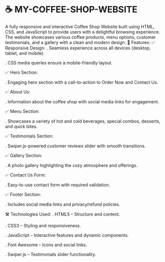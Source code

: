 # ☕ MY-COFFEE-SHOP-WEBSITE
A fully responsive and interactive Coffee Shop Website built using HTML, CSS, and JavaScript to provide users with a delightful browsing experience. The website showcases various coffee products, menu options, customer testimonials, and a gallery with a clean and modern design.
🎯 Features:
✅ Responsive Design:
. Seamless experience across all devices (desktop, tablet, and mobile).

. CSS media queries ensure a mobile-friendly layout.

✅ Hero Section:

. Engaging hero section with a call-to-action to Order Now and Contact Us.

✅ About Us:

. Information about the coffee shop with social media links for engagement.

✅ Menu Section:

. Showcases a variety of hot and cold beverages, special combos, desserts, and quick bites.

✅ Testimonials Section:

. Swiper.js-powered customer reviews slider with smooth transitions.

✅ Gallery Section:

. A photo gallery highlighting the cozy atmosphere and offerings.

✅ Contact Us Form:

. Easy-to-use contact form with required validation.

✅ Footer Section:

. Includes social media links and privacy/refund policies.

🛠️ Technologies Used:
. HTML5 – Structure and content.

. CSS3 – Styling and responsiveness.

. JavaScript – Interactive features and dynamic components.

. Font Awesome – Icons and social links.

. Swiper.js – Testimonials slider functionality.
